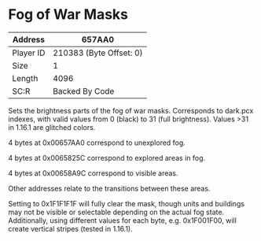 #  Fog of War Masks
Address   | 657AA0
----------|-------------
Player ID | 210383 (Byte Offset: 0)
Size 	  | 1
Length 	  | 4096
SC:R      | Backed By Code

Sets the brightness parts of the fog of war masks. Corresponds to dark.pcx indexes, with valid values from 0 (black) to 31 (full brightness). Values >31 in 1.16.1 are glitched colors.

4 bytes at 0x00657AA0 correspond to unexplored fog.
4 bytes at 0x0065825C correspond to explored areas in fog.
4 bytes at 0x00658A9C correspond to visible areas.
Other addresses relate to the transitions between these areas.

Setting to 0x1F1F1F1F will fully clear the mask, though units and buildings may not be visible or selectable depending on the actual fog state. Additionally, using different values for each byte, e.g. 0x1F001F00, will create vertical stripes (tested in 1.16.1).
